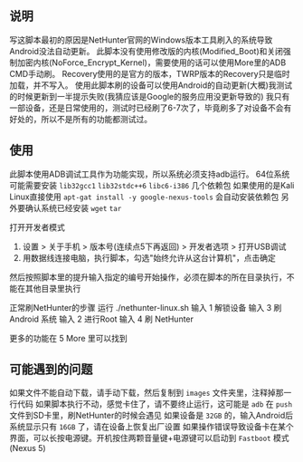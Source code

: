 ## 说明

写这脚本最初的原因是NetHunter官网的Windows版本工具刷入的系统导致Android没法自动更新。
此脚本没有使用修改版的内核(Modified_Boot)和关闭强制加密内核(NoForce_Encrypt_Kernel)，需要使用的话可以使用More里的ADB CMD手动刷。
Recovery使用的是官方的版本，TWRP版本的Recovery只是临时加载，并不写入。
使用此脚本刷的设备可以使用Android的自动更新(大概)我测试的时候更新到一半提示失败(我猜应该是Google的服务应用没更新导致的)
我只有一部设备，还是日常使用的，测试时已经刷了6-7次了，毕竟刷多了对设备不会有好处的，所以不是所有的功能都测试过。

## 使用

此脚本使用ADB调试工具作为功能实现，所以系统必须支持adb运行。
64位系统可能需要安装 `lib32gcc1` `lib32stdc++6` `libc6-i386` 几个依赖包
如果使用的是Kali Linux直接使用 `apt-gat install -y google-nexus-tools` 会自动安装依赖包
另外要确认系统已经安装 `wget` `tar`

打开开发者模式
1. 设置 > 关于手机 > 版本号(连续点5下再返回) > 开发者选项 > 打开USB调试
2. 用数据线连接电脑，执行脚本，勾选"始终允许从这台计算机"，点击确定

然后按照脚本里的提升输入指定的编号开始操作，必须在脚本的所在目录执行，不能在其他目录里执行

正常刷NetHunter的步骤
运行 ./nethunter-linux.sh
输入 1 解锁设备
输入 3 刷 Android 系统
输入 2 进行Root
输入 4 刷 NetHunter

更多的功能在 5 More 里可以找到

## 可能遇到的问题

如果文件不能自动下载，请手动下载，然后复制到 `images` 文件夹里，注释掉那一行代码
如果脚本执行不动，感觉卡住了，请不要终止运行，这可能是 `adb` 在 `push` 文件到SD卡里，刷NetHunter的时候会遇见
如果设备是 `32GB` 的，输入Android后系统显示只有 `16GB` 了，请在设备上恢复出厂设置
如果操作错误导致设备卡在某个界面，可以长按电源键。开机按住两颗音量键+电源键可以启动到 `Fastboot` 模式(Nexus 5)

